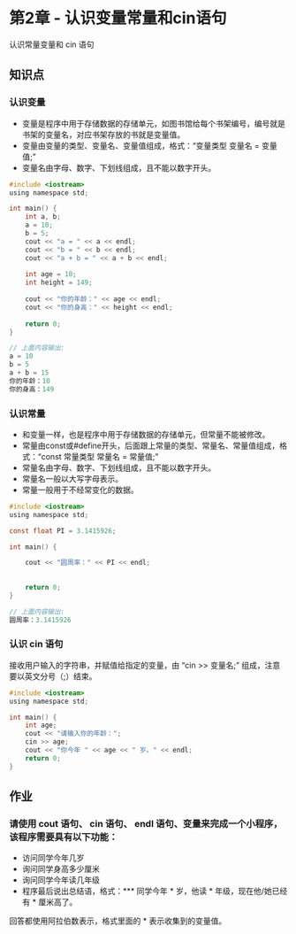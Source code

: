 # 第2章 - 认识变量常量和cin语句

认识常量变量和 cin 语句

## 知识点


### 认识变量

- 变量是程序中用于存储数据的存储单元，如图书馆给每个书架编号，编号就是书架的变量名，对应书架存放的书就是变量值。
- 变量由变量的类型、变量名、变量值组成，格式：“变量类型 变量名 = 变量值;”
- 变量名由字母、数字、下划线组成，且不能以数字开头。

```c
#include <iostream>
using namespace std;

int main() {
    int a, b;
    a = 10;
    b = 5;
    cout << "a = " << a << endl;
    cout << "b = " << b << endl;
    cout << "a + b = " << a + b << endl;
    
    int age = 10;
    int height = 149;
    
    cout << "你的年龄：" << age << endl;
    cout << "你的身高：" << height << endl;    
    
    return 0;
}

// 上面内容输出:
a = 10
b = 5
a + b = 15
你的年龄：10
你的身高：149
```

### 认识常量

- 和变量一样，也是程序中用于存储数据的存储单元，但常量不能被修改。
- 常量由const或#define开头，后面跟上常量的类型、常量名、常量值组成，格式：“const 常量类型 常量名 = 常量值;”
- 常量名由字母、数字、下划线组成，且不能以数字开头。
- 常量名一般以大写字母表示。
- 常量一般用于不经常变化的数据。

```c
#include <iostream>
using namespace std;

const float PI = 3.1415926;

int main() {

    cout << "圆周率：" << PI << endl;
    
    
    return 0;
}

// 上面内容输出:
圆周率：3.1415926

```

### 认识 cin 语句

接收用户输入的字符串，并赋值给指定的变量，由 “cin >> 变量名;” 组成，注意要以英文分号（;）结束。

```c
#include <iostream>
using namespace std;

int main() {
    int age;
    cout << "请输入你的年龄：";
    cin >> age;
    cout << "你今年 " << age << " 岁。" << endl;
    return 0;
}
```




## 作业

### 请使用 cout 语句、 cin 语句、 endl 语句、变量来完成一个小程序，该程序需要具有以下功能：
- 访问同学今年几岁
- 询问同学身高多少厘米
- 询问同学今年读几年级
- 程序最后说出总结语，格式：*** 同学今年 * 岁，他读 * 年级，现在他/她已经有 * 厘米高了。


回答都使用阿拉伯数表示，格式里面的 * 表示收集到的变量值。
